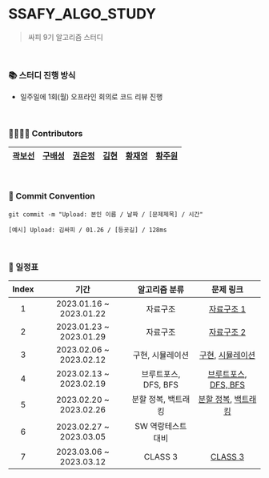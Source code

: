 # SSAFY_ALGO_STUDY
> 싸피 9기 알고리즘 스터디

<br/>

### 📚 스터디 진행 방식
- 일주일에 1회(월) 오프라인 회의로 코드 리뷰 진행

<br/>

### 👨‍👩‍👧‍👦 Contributors
| [곽보선](https://github.com/0214kbs) | [구배성](https://github.com/deerKBS) | [권은정](https://github.com/jjeoungS2) | [김현](https://github.com/k97h07o11) | [황재영](https://github.com/JJaeki) | [황주원](https://github.com/woneee99) |
| :----------: | :----------: | :----------: | :----------: | :----------: | :----------: |

<br/>

### 📕 Commit Convention
```
git commit -m "Upload: 본인 이름 / 날짜 / [문제제목] / 시간"

[예시] Upload: 김싸피 / 01.26 / [등굣길] / 128ms
```

<br/>

### 📅 일정표

| Index | 기간 | 알고리즘 분류 | 문제 링크 |
| :---: | :--------------------: | :----------: | :----------: |
| 1 | 2023.01.16 ~ 2023.01.22 | 자료구조 | [자료구조 1](https://github.com/tony9402/baekjoon/tree/main/data_structure) |
| 2 | 2023.01.23 ~ 2023.01.29 | 자료구조 | [자료구조 2](https://github.com/tony9402/baekjoon/tree/main/data_structure2) |
| 3 | 2023.02.06 ~ 2023.02.12 | 구현, 시뮬레이션 | [구현](https://github.com/tony9402/baekjoon/tree/main/implementation), [시뮬레이션](https://github.com/tony9402/baekjoon/tree/main/simulation) |
| 4 | 2023.02.13 ~ 2023.02.19 | 브루트포스, DFS, BFS | [브루트포스](https://www.acmicpc.net/step/22), [DFS, BFS](https://www.acmicpc.net/step/24) |
| 5 | 2023.02.20 ~ 2023.02.26 | 분할 정복, 백트래킹 | [분할 정복](https://www.acmicpc.net/step/20), [백트래킹](https://www.acmicpc.net/step/34) |
| 6 | 2023.02.27 ~ 2023.03.05 | SW 역랑테스트 대비 | |
| 7 | 2023.03.06 ~ 2023.03.12 | CLASS 3 | [CLASS 3](https://github.com/algoSSAFY9/SSAFY_ALGO_STUDY/tree/main/week07) |
